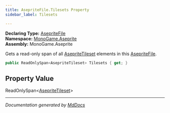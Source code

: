 ```yaml
---
title: AsepriteFile.Tilesets Property
sidebar_label: Tilesets

---
```


**Declaring Type:** [AsepriteFile](../)  
**Namespace:** [MonoGame.Aseprite](../../)  
**Assembly:** MonoGame.Aseprite

Gets a read\-only span of all [AsepriteTileset](../../AsepriteTypes/AsepriteTileset/) elements in this [AsepriteFile](../).

```csharp
public ReadOnlySpan<AsepriteTileset> Tilesets { get; }
```

## Property Value

ReadOnlySpan\<[AsepriteTileset](../../AsepriteTypes/AsepriteTileset/)\>

___

*Documentation generated by [MdDocs](https://github.com/ap0llo/mddocs)*
